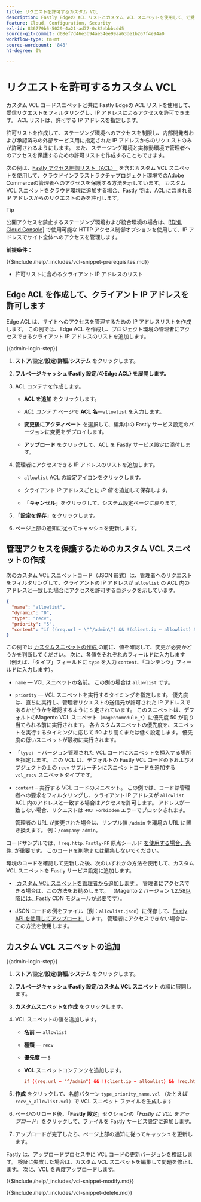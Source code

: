 ```yaml
---
title: リクエストを許可するカスタム VCL
description: Fastly Edgeの ACL リストとカスタム VCL スニペットを使用して、で受信リクエストをフィルタリングし、Adobe Commerce サイトの IP アドレスでアクセスを許可します。
feature: Cloud, Configuration, Security
exl-id: 836779b5-5029-4a21-ad77-0c82ebbbcdd5
source-git-commit: d08ef7d46e3b94ae54ee99aa63de1b267f4e94a0
workflow-type: tm+mt
source-wordcount: '848'
ht-degree: 0%

---
```


# リクエストを許可するカスタム VCL

カスタム VCL コードスニペットと共に Fastly Edgeの ACL リストを使用して、受信リクエストをフィルタリングし、IP アドレスによるアクセスを許可できます。 ACL リストは、許可する IP アドレスを指定します。

許可リストを作成して、ステージング環境へのアクセスを制限し、内部開発者および承認済みの外部サービス用に指定された IP アドレスからのリクエストのみが許可されるようにします。 また、ステージング環境と実稼動環境で管理者へのアクセスを保護するための許可リストを作成することもできます。

次の例は、[Fastly アクセス制御リスト（ACL） &#x200B;](https://docs.fastly.com/guides/access-control-lists/about-acls) を含むカスタム VCL スニペットを使用して、クラウドインフラストラクチャプロジェクト環境でのAdobe Commerceの管理者へのアクセスを保護する方法を示しています。 カスタム VCL スニペットをクラウド環境に追加する場合、Fastly では、ACL に含まれる IP アドレスからのリクエストのみを許可します。

>[!TIP]
>
>公開アクセスを禁止するステージング環境および統合環境の場合は、[[!DNL Cloud Console]](../project/overview.md#access-the-project-web-interface) で使用可能な HTTP アクセス制御オプションを使用して、IP アドレスでサイト全体へのアクセスを管理します。

**前提条件：**


{{$include /help/_includes/vcl-snippet-prerequisites.md}}

- 許可リストに含めるクライアント IP アドレスのリスト

## Edge ACL を作成して、クライアント IP アドレスを許可します

Edge ACL は、サイトへのアクセスを管理するための IP アドレスリストを作成します。 この例では、Edge ACL を作成し、プロジェクト環境の管理者にアクセスできるクライアント IP アドレスのリストを追加します。

{{admin-login-step}}

1. **ストア**/設定/**設定**/**詳細**/**システム** をクリックします。

1. **フルページキャッシュ**/**Fastly 設定**/**4&rbrace;Edge ACL&rbrace; を展開します。**

1. ACL コンテナを作成します。

   - **ACL を追加** をクリックします。

   - *ACL コンテナ* ページで **ACL 名**—`allowlist` を入力します。

   - **変更後にアクティベート** を選択して、編集中の Fastly サービス設定のバージョンに変更をデプロイします。

   - **アップロード** をクリックして、ACL を Fastly サービス設定に添付します。

1. 管理者にアクセスできる IP アドレスのリストを追加します。

   - `allowlist` ACL の設定アイコンをクリックします。

   - クライアント IP アドレスごとに *IP 値* を追加して保存します。

   - 「**キャンセル**」をクリックして、システム設定ページに戻ります。

1. 「**設定を保存**」をクリックします。

1. ページ上部の通知に従ってキャッシュを更新します。

## 管理アクセスを保護するためのカスタム VCL スニペットの作成

次のカスタム VCL スニペットコード（JSON 形式）は、管理者へのリクエストをフィルタリングして、クライアントの IP アドレスが `allowlist` の ACL 内のアドレスと一致した場合にアクセスを許可するロジックを示しています。

```json
{
  "name": "allowlist",
  "dynamic": "0",
  "type": "recv",
  "priority": "5",
  "content": "if ((req.url ~ \"^/admin\") && !(client.ip ~ allowlist) && !req.http.Fastly-FF) { error 403 \"Forbidden\"; }"
}
```

この例では [&#x200B; カスタムスニペットの作成 &#x200B;](https://experienceleague.adobe.com/docs/commerce-on-cloud/user-guide/cdn/custom-vcl-snippets/fastly-vcl-allowlist.html?lang=ja#add-the-custom-vcl-snippet) の前に、値を確認して、変更が必要かどうかを判断してください。 次に、各値をそれぞれのフィールドに入力します（例えば、「タイプ」フィールドに `type` を入力 `content`、「コンテンツ」フィールドに入力します）。

- `name` — VCL スニペットの名前。 この例の場合は `allowlist` です。

- `priority` — VCL スニペットを実行するタイミングを指定します。 優先度は、直ちに実行し、管理者リクエストの送信元が許可された IP アドレスであるかどうかを確認するように `5` 定されています。 このスニペットは、デフォルトのMagento VCL スニペット（`magentomodule_*`）に優先度 50 が割り当てられる前に実行されます。 各カスタムスニペットの優先度を、スニペットを実行するタイミングに応じて 50 より高くまたは低く設定します。 優先度の低いスニペットが最初に実行されます。

- 「`type`」 – バージョン管理された VCL コードにスニペットを挿入する場所を指定します。 この VCL は、デフォルトの Fastly VCL コードの下およびオブジェクトの上の `recv` サブルーチンにスニペットコードを追加する `vcl_recv` スニペットタイプです。

- `content` – 実行する VCL コードのスニペット。 この例では、コードは管理者への要求をフィルタリングし、クライアント IP アドレスが `allowlist` ACL 内のアドレスと一致する場合はアクセスを許可します。 アドレスが一致しない場合、リクエストは `403 Forbidden` エラーでブロックされます。

  管理者の URL が変更された場合は、サンプル値 `/admin` を環境の URL に置き換えます。 例：`/company-admin`。

コードサンプルでは、`!req.http.Fastly-FF` 原点シールド [&#x200B; を使用する場合、条件 &#x200B;](fastly-custom-cache-configuration.md#configure-back-ends-and-origin-shielding) が重要です。 このコードを削除または編集しないでください。

環境のコードを確認して更新した後、次のいずれかの方法を使用して、カスタム VCL スニペットを Fastly サービス設定に追加します。

- [&#x200B; カスタム VCL スニペットを管理者から追加します &#x200B;](#add-the-custom-vcl-snippet)。 管理者にアクセスできる場合は、この方法をお勧めします。 （Magento 2 バージョン 1.2.58[&#x200B; 以降には、](fastly-configuration.md#upgrade)Fastly CDN モジュールが必要です）。

- JSON コードの例をファイル（例：`allowlist.json`）に保存して、[Fastly API を使用してアップロード &#x200B;](fastly-vcl-custom-snippets.md#manage-custom-vcl-snippets-using-the-api) します。 管理者にアクセスできない場合は、この方法を使用します。

## カスタム VCL スニペットの追加

{{admin-login-step}}

1. **ストア**/設定/**設定**/**詳細**/**システム** をクリックします。

1. **フルページキャッシュ**/**Fastly 設定**/**カスタム VCL スニペット** の順に展開します。

1. **カスタムスニペットを作成** をクリックします。

1. VCL スニペットの値を追加します。

   - **名前** — `allowlist`

   - **種類** — `recv`

   - **優先度** — `5`

   - **VCL** スニペットコンテンツを追加します。

     ```conf
     if ((req.url ~ "^/admin") && !(client.ip ~ allowlist) && !req.http.Fastly-FF) { error 403 "Forbidden";}
     ```

1. **作成** をクリックして、名前パターン `type_priority_name.vcl` （たとえば `recv_5_allowlist.vcl`）で VCL スニペット ファイルを生成します

1. ページのリロード後、「**Fastly 設定**」セクションの「*Fastly に VCL をアップロード*」をクリックして、ファイルを Fastly サービス設定に追加します。

1. アップロードが完了したら、ページ上部の通知に従ってキャッシュを更新します。

Fastly は、アップロードプロセス中に VCL コードの更新バージョンを検証します。 検証に失敗した場合は、カスタム VCL スニペットを編集して問題を修正します。 次に、VCL を再度アップロードします。

{{$include /help/_includes/vcl-snippet-modify.md}}

{{$include /help/_includes/vcl-snippet-delete.md}}

<!-- Last updated from includes: 2025-01-27 17:16:28 -->
